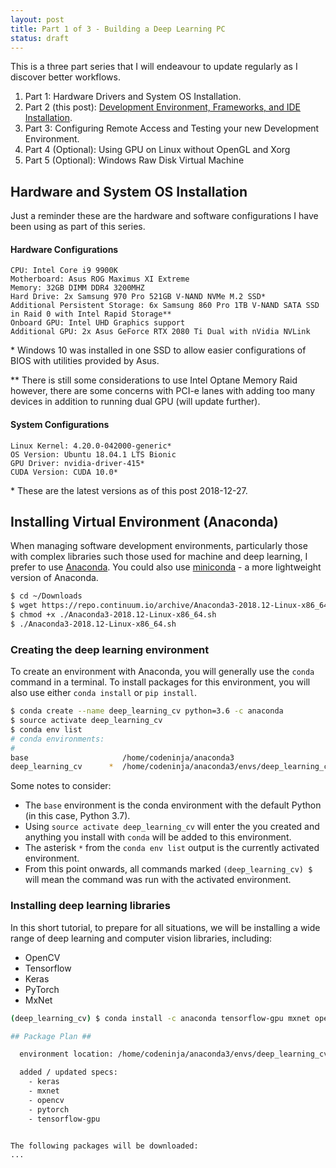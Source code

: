 ```yaml
---
layout: post
title: Part 1 of 3 - Building a Deep Learning PC
status: draft
---
```


This is a three part series that I will endeavour to update regularly as I discover better workflows.
1. Part 1: Hardware Drivers and System OS Installation.
2. Part 2 (this post): [Development Environment, Frameworks, and IDE Installation](/_posts/2018-12-28-part-2-building-a-deep-learning-pc.md).
3. Part 3: Configuring Remote Access and Testing your new Development Environment.
4. Part 4 (Optional): Using GPU on Linux without OpenGL and Xorg
5. Part 5 (Optional): Windows Raw Disk Virtual Machine

## Hardware and System OS Installation
Just a reminder these are the hardware and software configurations I have been using as part of this series.

#### Hardware Configurations
```
CPU: Intel Core i9 9900K
Motherboard: Asus ROG Maximus XI Extreme
Memory: 32GB DIMM DDR4 3200MHZ
Hard Drive: 2x Samsung 970 Pro 521GB V-NAND NVMe M.2 SSD*
Additional Persistent Storage: 6x Samsung 860 Pro 1TB V-NAND SATA SSD in Raid 0 with Intel Rapid Storage**
Onboard GPU: Intel UHD Graphics support
Additional GPU: 2x Asus GeForce RTX 2080 Ti Dual with nVidia NVLink
```
\* Windows 10 was installed in one SSD to allow easier configurations of BIOS with utilities provided by Asus.

** There is still some considerations to use Intel Optane Memory Raid however, there are some concerns with PCI-e lanes 
with adding too many devices in addition to running dual GPU (will update further). 

#### System Configurations
```
Linux Kernel: 4.20.0-042000-generic*
OS Version: Ubuntu 18.04.1 LTS Bionic
GPU Driver: nvidia-driver-415*
CUDA Version: CUDA 10.0*
```
\* These are the latest versions as of this post 2018-12-27.





## Installing Virtual Environment (Anaconda)
When managing software development environments, particularly those with complex libraries such those used for machine 
and deep learning, I prefer to use [Anaconda](https://www.anaconda.com/what-is-anaconda/). You could also use [miniconda](https://conda.io/miniconda.html) - a more lightweight version of Anaconda.

```bash
$ cd ~/Downloads
$ wget https://repo.continuum.io/archive/Anaconda3-2018.12-Linux-x86_64.sh
$ chmod +x ./Anaconda3-2018.12-Linux-x86_64.sh
$ ./Anaconda3-2018.12-Linux-x86_64.sh
```

### Creating the deep learning environment
To create an environment with Anaconda, you will generally use the `conda` command in a terminal. To install packages 
for this environment, you will also use either `conda install` or `pip install`.

```bash
$ conda create --name deep_learning_cv python=3.6 -c anaconda
$ source activate deep_learning_cv
$ conda env list
# conda environments:
#
base                     /home/codeninja/anaconda3
deep_learning_cv      *  /home/codeninja/anaconda3/envs/deep_learning_cv
```
Some notes to consider:
* The `base` environment is the conda environment with the default Python (in this case, Python 3.7).
* Using `source activate deep_learning_cv` will enter the you created and anything you install with `conda` will be 
added to this environment. 
* The asterisk `*` from the `conda env list` output is the currently activated environment. 
* From this point onwards, all commands marked `(deep_learning_cv) $ ` will mean the command was run with the activated environment.

### Installing deep learning libraries
In this short tutorial, to prepare for all situations, we will be installing a wide range of deep learning and computer 
vision libraries, including:
* OpenCV
* Tensorflow
* Keras
* PyTorch
* MxNet

```bash
(deep_learning_cv) $ conda install -c anaconda tensorflow-gpu mxnet opencv keras pytorch

## Package Plan ##

  environment location: /home/codeninja/anaconda3/envs/deep_learning_cv

  added / updated specs: 
    - keras
    - mxnet
    - opencv
    - pytorch
    - tensorflow-gpu


The following packages will be downloaded:
...
```
